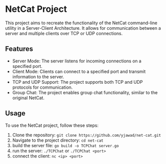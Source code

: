 # NetCat Project

This project aims to recreate the functionality of the NetCat command-line utility in a Server-Client Architecture. It allows for communication between a server and multiple clients over TCP or UDP connections.

## Features

- Server Mode: The server listens for incoming connections on a specified port.
- Client Mode: Clients can connect to a specified port and transmit information to the server.
- TCP and UDP Support: The project supports both TCP and UDP protocols for communication.
- Group Chat: The project enables group chat functionality, similar to the original NetCat.

## Usage

To use the NetCat project, follow these steps:

1. Clone the repository: `git clone https://github.com/yjawad/net-cat.git`
2. Navigate to the project directory: `cd net-cat`
3. build the server file: `go build -o TCPChat server.go`
4. run the server: `./TCPChat` or `./TCPChat <port>`
5. connect the client: `nc <ip> <port>`

